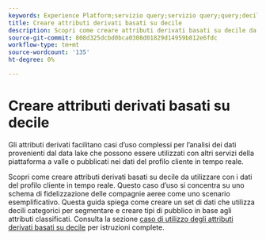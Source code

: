 ```yaml
---
keywords: Experience Platform;servizio query;servizio query;query;deciles;attributi derivati;
title: Creare attributi derivati basati su decile
description: Scopri come creare attributi derivati basati su decile da utilizzare con i dati del profilo cliente in tempo reale basati su uno schema di fedeltà della compagnia aerea come scenario esemplificativo.
source-git-commit: 808d325dcbd0bca0308d01829d14959b812e6fdc
workflow-type: tm+mt
source-wordcount: '135'
ht-degree: 0%

---
```


# Creare attributi derivati basati su decile

Gli attributi derivati facilitano casi d’uso complessi per l’analisi dei dati provenienti dal data lake che possono essere utilizzati con altri servizi della piattaforma a valle o pubblicati nei dati del profilo cliente in tempo reale.

Scopri come creare attributi derivati basati su decile da utilizzare con i dati del profilo cliente in tempo reale. Questo caso d’uso si concentra su uno schema di fidelizzazione delle compagnie aeree come uno scenario esemplificativo. Questa guida spiega come creare un set di dati che utilizza decili categorici per segmentare e creare tipi di pubblico in base agli attributi classificati. Consulta la sezione [caso di utilizzo degli attributi derivati basati su decile](../../use-cases/deciles-use-case.md) per istruzioni complete.


